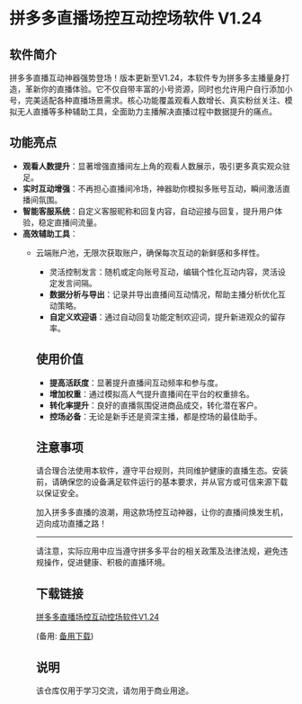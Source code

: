# 拼多多直播场控互动控场软件 V1.24

## 软件简介

拼多多直播互动神器强势登场！版本更新至V1.24，本软件专为拼多多主播量身打造，革新你的直播体验。它不仅自带丰富的小号资源，同时也允许用户自行添加小号，完美适配各种直播场景需求。核心功能覆盖观看人数增长、真实粉丝关注、模拟无人直播等多种辅助工具，全面助力主播解决直播过程中数据提升的痛点。

## 功能亮点

- **观看人数提升**：显著增强直播间左上角的观看人数展示，吸引更多真实观众驻足。
- **实时互动增强**：不再担心直播间冷场，神器助你模拟多账号互动，瞬间激活直播间氛围。
- **智能客服系统**：自定义客服昵称和回复内容，自动迎接与回复，提升用户体验，稳定直播间流量。
- **高效辅助工具**：
    - 云端账户池，无限次获取账户，确保每次互动的新鲜感和多样性。
        - 灵活控制发言：随机或定向账号互动，编辑个性化互动内容，灵活设定发言间隔。
        - **数据分析与导出**：记录并导出直播间互动情况，帮助主播分析优化互动策略。
        - **自定义欢迎语**：通过自动回复功能定制欢迎词，提升新进观众的留存率。

        ## 使用价值

        - **提高活跃度**：显著提升直播间互动频率和参与度。
        - **增加权重**：通过模拟高人气提升直播间在平台的权重排名。
        - **转化率提升**：良好的直播氛围促进商品成交，转化潜在客户。
        - **控场必备**：无论是新手还是资深主播，都是控场的最佳助手。

        ## 注意事项

        请合理合法使用本软件，遵守平台规则，共同维护健康的直播生态。安装前，请确保您的设备满足软件运行的基本要求，并从官方或可信来源下载以保证安全。

        加入拼多多直播的浪潮，用这款场控互动神器，让你的直播间焕发生机，迈向成功直播之路！

        ---

        请注意，实际应用中应当遵守拼多多平台的相关政策及法律法规，避免违规操作，促进健康、积极的直播环境。

        ## 下载链接
        [拼多多直播场控互动控场软件V1.24](https://pan.quark.cn/s/b92c66ccb131) 

        (备用: [备用下载](https://pan.baidu.com/s/1CDeGmEufEm9bdzcc95Zgqg?pwd=1234))

        ## 说明

        该仓库仅用于学习交流，请勿用于商业用途。
